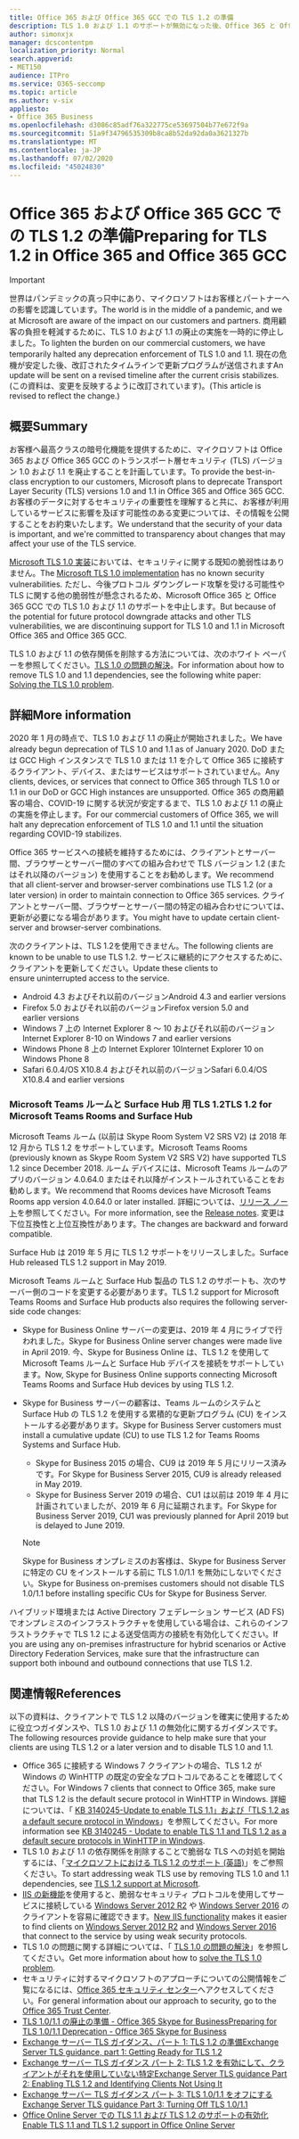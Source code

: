 ```yaml
---
title: Office 365 および Office 365 GCC での TLS 1.2 の準備
description: TLS 1.0 および 1.1 のサポートが無効になった後、Office 365 と Office 365 GCC でのすべてのクライアントとサーバー間、ブラウザーとサーバー間の組み合わせにおいて、TLS 1.2 の使用を準備する方法
author: simonxjx
manager: dcscontentpm
localization_priority: Normal
search.appverid:
- MET150
audience: ITPro
ms.service: O365-seccomp
ms.topic: article
ms.author: v-six
appliesto:
- Office 365 Business
ms.openlocfilehash: d3086c85adf76a322775ce53697504b77e672f9a
ms.sourcegitcommit: 51a9f34796535309b8ca8b52da92da0a3621327b
ms.translationtype: MT
ms.contentlocale: ja-JP
ms.lasthandoff: 07/02/2020
ms.locfileid: "45024830"
---
```

# <a name="preparing-for-tls-12-in-office-365-and-office-365-gcc"></a><span data-ttu-id="395a5-103">Office 365 および Office 365 GCC での TLS 1.2 の準備</span><span class="sxs-lookup"><span data-stu-id="395a5-103">Preparing for TLS 1.2 in Office 365 and Office 365 GCC</span></span>

> [!IMPORTANT]
> <span data-ttu-id="395a5-104">世界はパンデミックの真っ只中にあり、マイクロソフトはお客様とパートナーへの影響を認識しています。</span><span class="sxs-lookup"><span data-stu-id="395a5-104">The world is in the middle of a pandemic, and we at Microsoft are aware of the impact on our customers and partners.</span></span> <span data-ttu-id="395a5-105">商用顧客の負担を軽減するために、TLS 1.0 および 1.1 の廃止の実施を一時的に停止しました。</span><span class="sxs-lookup"><span data-stu-id="395a5-105">To lighten the burden on our commercial customers, we have temporarily halted any deprecation enforcement of TLS 1.0 and 1.1.</span></span> <span data-ttu-id="395a5-106">現在の危機が安定した後、改訂されたタイムラインで更新プログラムが送信されます</span><span class="sxs-lookup"><span data-stu-id="395a5-106">An update will be sent on a revised timeline after the current crisis stabilizes.</span></span> <span data-ttu-id="395a5-107">(この資料は、変更を反映するように改訂されています)。</span><span class="sxs-lookup"><span data-stu-id="395a5-107">(This article is revised to reflect the change.)</span></span>

## <a name="summary"></a><span data-ttu-id="395a5-108">概要</span><span class="sxs-lookup"><span data-stu-id="395a5-108">Summary</span></span>

<span data-ttu-id="395a5-109">お客様へ最高クラスの暗号化機能を提供するために、マイクロソフトは Office 365 および Office 365 GCC のトランスポート層セキュリティ (TLS) バージョン 1.0 および 1.1 を廃止することを計画しています。</span><span class="sxs-lookup"><span data-stu-id="395a5-109">To provide the best-in-class encryption to our customers, Microsoft plans to deprecate Transport Layer Security (TLS) versions 1.0 and 1.1 in Office 365 and Office 365 GCC.</span></span> <span data-ttu-id="395a5-110">お客様のデータに対するセキュリティの重要性を理解すると共に、お客様が利用しているサービスに影響を及ぼす可能性のある変更については、その情報を公開することをお約束いたします。</span><span class="sxs-lookup"><span data-stu-id="395a5-110">We understand that the security of your data is important, and we're committed to transparency about changes that may affect your use of the TLS service.</span></span>

<span data-ttu-id="395a5-111">[Microsoft TLS 1.0 実装](https://support.microsoft.com/help/3117336/schannel-implementation-of-tls-1-0-in-windows-security-status-update-n)においては、セキュリティに関する既知の脆弱性はありません。</span><span class="sxs-lookup"><span data-stu-id="395a5-111">The [Microsoft TLS 1.0 implementation](https://support.microsoft.com/help/3117336/schannel-implementation-of-tls-1-0-in-windows-security-status-update-n) has no known security vulnerabilities.</span></span> <span data-ttu-id="395a5-112">ただし、今後プロトコル ダウングレード攻撃を受ける可能性や TLS に関する他の脆弱性が懸念されるため、Microsoft Office 365 と Office 365 GCC での TLS 1.0 および 1.1 のサポートを中止します。</span><span class="sxs-lookup"><span data-stu-id="395a5-112">But because of the potential for future protocol downgrade attacks and other TLS vulnerabilities, we are discontinuing support for TLS 1.0 and 1.1 in Microsoft Office 365 and Office 365 GCC.</span></span>

<span data-ttu-id="395a5-113">TLS 1.0 および 1.1 の依存関係を削除する方法については、次のホワイト ペーパーを参照してください。[TLS 1.0 の問題の解決](https://www.microsoft.com/download/details.aspx?id=55266)。</span><span class="sxs-lookup"><span data-stu-id="395a5-113">For information about how to remove TLS 1.0 and 1.1 dependencies, see the following white paper: [Solving the TLS 1.0 problem](https://www.microsoft.com/download/details.aspx?id=55266).</span></span>

## <a name="more-information"></a><span data-ttu-id="395a5-114">詳細</span><span class="sxs-lookup"><span data-stu-id="395a5-114">More information</span></span>

<span data-ttu-id="395a5-115">2020 年 1 月の時点で、TLS 1.0 および 1.1 の廃止が開始されました。</span><span class="sxs-lookup"><span data-stu-id="395a5-115">We have already begun deprecation of TLS 1.0 and 1.1 as of January 2020.</span></span> <span data-ttu-id="395a5-116">DoD または GCC High インスタンスで TLS 1.0 または 1.1 を介して Office 365 に接続するクライアント、デバイス、またはサービスはサポートされていません。</span><span class="sxs-lookup"><span data-stu-id="395a5-116">Any clients, devices, or services that connect to Office 365 through TLS 1.0 or 1.1 in our DoD or GCC High instances are unsupported.</span></span> <span data-ttu-id="395a5-117">Office 365 の商用顧客の場合、COVID-19 に関する状況が安定するまで、TLS 1.0 および 1.1 の廃止の実施を停止します。</span><span class="sxs-lookup"><span data-stu-id="395a5-117">For our commercial customers of Office 365, we will halt any deprecation enforcement of TLS 1.0 and 1.1 until the situation regarding COVID-19 stabilizes.</span></span>

<span data-ttu-id="395a5-118">Office 365 サービスへの接続を維持するためには、クライアントとサーバー間、ブラウザーとサーバー間のすべての組み合わせで TLS バージョン 1.2 (またはそれ以降のバージョン) を使用することをお勧めします。</span><span class="sxs-lookup"><span data-stu-id="395a5-118">We recommend that all client-server and browser-server combinations use TLS 1.2 (or a later version) in order to maintain connection to Office 365 services.</span></span> <span data-ttu-id="395a5-119">クライアントとサーバー間、ブラウザーとサーバー間の特定の組み合わせについては、更新が必要になる場合があります。</span><span class="sxs-lookup"><span data-stu-id="395a5-119">You might have to update certain client-server and browser-server combinations.</span></span>

<span data-ttu-id="395a5-120">次のクライアントは、TLS 1.2を使用できません。</span><span class="sxs-lookup"><span data-stu-id="395a5-120">The following clients are known to be unable to use TLS 1.2.</span></span> <span data-ttu-id="395a5-121">サービスに継続的にアクセスするために、クライアントを更新してください。</span><span class="sxs-lookup"><span data-stu-id="395a5-121">Update these clients to ensure uninterrupted access to the service.</span></span>

- <span data-ttu-id="395a5-122">Android 4.3 およびそれ以前のバージョン</span><span class="sxs-lookup"><span data-stu-id="395a5-122">Android 4.3 and earlier versions</span></span>
- <span data-ttu-id="395a5-123">Firefox 5.0 およびそれ以前のバージョン</span><span class="sxs-lookup"><span data-stu-id="395a5-123">Firefox version 5.0 and earlier versions</span></span>
- <span data-ttu-id="395a5-124">Windows 7 上の Internet Explorer 8 ～ 10 およびそれ以前のバージョン</span><span class="sxs-lookup"><span data-stu-id="395a5-124">Internet Explorer 8-10 on Windows 7 and earlier versions</span></span>
- <span data-ttu-id="395a5-125">Windows Phone 8 上の Internet Explorer 10</span><span class="sxs-lookup"><span data-stu-id="395a5-125">Internet Explorer 10 on Windows Phone 8</span></span>
- <span data-ttu-id="395a5-126">Safari 6.0.4/OS X10.8.4 およびそれ以前のバージョン</span><span class="sxs-lookup"><span data-stu-id="395a5-126">Safari 6.0.4/OS X10.8.4 and earlier versions</span></span>

### <a name="tls-12-for-microsoft-teams-rooms-and-surface-hub"></a><span data-ttu-id="395a5-127">Microsoft Teams ルームと Surface Hub 用 TLS 1.2</span><span class="sxs-lookup"><span data-stu-id="395a5-127">TLS 1.2 for Microsoft Teams Rooms and Surface Hub</span></span>

<span data-ttu-id="395a5-128">Microsoft Teams ルーム (以前は Skype Room System V2 SRS V2) は 2018 年 12 月から TLS 1.2 をサポートしています。</span><span class="sxs-lookup"><span data-stu-id="395a5-128">Microsoft Teams Rooms (previously known as Skype Room System V2 SRS V2) have supported TLS 1.2 since December 2018.</span></span> <span data-ttu-id="395a5-129">ルーム デバイスには、Microsoft Teams ルームのアプリのバージョン 4.0.64.0 またはそれ以降がインストールされていることをお勧めします。</span><span class="sxs-lookup"><span data-stu-id="395a5-129">We recommend that Rooms devices have Microsoft Teams Rooms app version 4.0.64.0 or later installed.</span></span> <span data-ttu-id="395a5-130">詳細については、[リリース ノート](https://docs.microsoft.com/microsoftteams/room-systems/srs2-release-note)を参照してください。</span><span class="sxs-lookup"><span data-stu-id="395a5-130">For more information, see the [Release notes](https://docs.microsoft.com/microsoftteams/room-systems/srs2-release-note).</span></span> <span data-ttu-id="395a5-131">変更は下位互換性と上位互換性があります。</span><span class="sxs-lookup"><span data-stu-id="395a5-131">The changes are backward and forward compatible.</span></span>

<span data-ttu-id="395a5-132">Surface Hub は 2019 年 5 月に TLS 1.2 サポートをリリースしました。</span><span class="sxs-lookup"><span data-stu-id="395a5-132">Surface Hub released TLS 1.2 support in May 2019.</span></span>

<span data-ttu-id="395a5-133">Microsoft Teams ルームと Surface Hub 製品の TLS 1.2 のサポートも、次のサーバー側のコードを変更する必要があります。</span><span class="sxs-lookup"><span data-stu-id="395a5-133">TLS 1.2 support for Microsoft Teams Rooms and Surface Hub products also requires the following server-side code changes:</span></span>

- <span data-ttu-id="395a5-134">Skype for Business Online サーバーの変更は、2019 年 4 月にライブで行われました。</span><span class="sxs-lookup"><span data-stu-id="395a5-134">Skype for Business Online server changes were made live in April 2019.</span></span> <span data-ttu-id="395a5-135">今、Skype for Business Online は、TLS 1.2 を使用してMicrosoft Teams ルームと Surface Hub デバイスを接続をサポートしています。</span><span class="sxs-lookup"><span data-stu-id="395a5-135">Now, Skype for Business Online supports connecting Microsoft Teams Rooms and Surface Hub devices by using TLS 1.2.</span></span>
- <span data-ttu-id="395a5-136">Skype for Business サーバーの顧客は、Teams ルームのシステムと Surface Hub の TLS 1.2 を使用する累積的な更新プログラム (CU) をインストールする必要があります。</span><span class="sxs-lookup"><span data-stu-id="395a5-136">Skype for Business Server customers must install a cumulative update (CU) to use TLS 1.2 for Teams Rooms Systems and Surface Hub.</span></span>

  - <span data-ttu-id="395a5-137">Skype for Business 2015 の場合、CU9 は 2019 年 5 月にリリース済みです。</span><span class="sxs-lookup"><span data-stu-id="395a5-137">For Skype for Business Server 2015, CU9 is already released in May 2019.</span></span>
  - <span data-ttu-id="395a5-138">Skype for Business Server 2019 の場合、CU1 は以前は 2019 年 4 月に計画されていましたが、2019 年 6 月に延期されます。</span><span class="sxs-lookup"><span data-stu-id="395a5-138">For Skype for Business Server 2019, CU1 was previously planned for April 2019 but is delayed to June 2019.</span></span>

  > [!NOTE]
  > <span data-ttu-id="395a5-139">Skype for Business オンプレミスのお客様は、Skype for Business Server に特定の CU をインストールする前に TLS 1.0/1.1 を無効にしないでください。</span><span class="sxs-lookup"><span data-stu-id="395a5-139">Skype for Business on-premises customers should not disable TLS 1.0/1.1 before installing specific CUs for Skype for Business Server.</span></span>

<span data-ttu-id="395a5-140">ハイブリッド環境または Active Directory フェデレーション サービス (AD FS) でオンプレミスのインフラストラクチャを使用している場合は、これらのインフラストラクチャで TLS 1.2 による送受信両方の接続を有効化してください。</span><span class="sxs-lookup"><span data-stu-id="395a5-140">If you are using any on-premises infrastructure for hybrid scenarios or Active Directory Federation Services, make sure that the infrastructure can support both inbound and outbound connections that use TLS 1.2.</span></span>

## <a name="references"></a><span data-ttu-id="395a5-141">関連情報</span><span class="sxs-lookup"><span data-stu-id="395a5-141">References</span></span>

<span data-ttu-id="395a5-142">以下の資料は、クライアントで TLS 1.2 以降のバージョンを確実に使用するために役立つガイダンスや、TLS 1.0 および 1.1 の無効化に関するガイダンスです。</span><span class="sxs-lookup"><span data-stu-id="395a5-142">The following resources provide guidance to help make sure that your clients are using TLS 1.2 or a later version and to disable TLS 1.0 and 1.1.</span></span>

- <span data-ttu-id="395a5-143">Office 365 に接続する Windows 7 クライアントの場合、TLS 1.2 が Windows の WinHTTP の既定の安全なプロトコルであることを確認してください。</span><span class="sxs-lookup"><span data-stu-id="395a5-143">For Windows 7 clients that connect to Office 365, make sure that TLS 1.2 is the default secure protocol in WinHTTP in Windows.</span></span> <span data-ttu-id="395a5-144">詳細については、「 [KB 3140245-Update to enable TLS 1.1」および「TLS 1.2 as a default secure protocol in Windows](https://support.microsoft.com/help/3140245/update-to-enable-tls-1-1-and-tls-1-2-as-a-default-secure-protocols-in)」を参照してください。</span><span class="sxs-lookup"><span data-stu-id="395a5-144">For more information see [KB 3140245 - Update to enable TLS 1.1 and TLS 1.2 as a default secure protocols in WinHTTP in Windows](https://support.microsoft.com/help/3140245/update-to-enable-tls-1-1-and-tls-1-2-as-a-default-secure-protocols-in).</span></span>
- <span data-ttu-id="395a5-145">TLS 1.0 および 1.1 の依存関係を削除することで脆弱な TLS への対処を開始するには、「[マイクロソフトにおける TLS 1.2 のサポート (英語)](https://cloudblogs.microsoft.com/microsoftsecure/2017/06/20/tls-1-2-support-at-microsoft/)」をご参照ください。</span><span class="sxs-lookup"><span data-stu-id="395a5-145">To start addressing weak TLS use by removing TLS 1.0 and 1.1 dependencies, see [TLS 1.2 support at Microsoft](https://cloudblogs.microsoft.com/microsoftsecure/2017/06/20/tls-1-2-support-at-microsoft/).</span></span>
- <span data-ttu-id="395a5-146">[IIS の新機能](https://cloudblogs.microsoft.com/microsoftsecure/2017/09/07/new-iis-functionality-to-help-identify-weak-tls-usage/)を使用すると、脆弱なセキュリティ プロトコルを使用してサービスに接続している [Windows Server 2012 R2](https://support.microsoft.com/help/4025335/windows-8-1-windows-server-2012-r2-update-kb4025335) や [Windows Server 2016](https://support.microsoft.com/help/4025334/windows-10-update-kb4025334) のクライアントを容易に確認できます。</span><span class="sxs-lookup"><span data-stu-id="395a5-146">[New IIS functionality](https://cloudblogs.microsoft.com/microsoftsecure/2017/09/07/new-iis-functionality-to-help-identify-weak-tls-usage/) makes it easier to find clients on [Windows Server 2012 R2](https://support.microsoft.com/help/4025335/windows-8-1-windows-server-2012-r2-update-kb4025335) and [Windows Server 2016](https://support.microsoft.com/help/4025334/windows-10-update-kb4025334) that connect to the service by using weak security protocols.</span></span>
- <span data-ttu-id="395a5-147">TLS 1.0 の問題に関する詳細については、「 [TLS 1.0 の問題の解決](https://www.microsoft.com/download/details.aspx?id=55266)」を参照してください。</span><span class="sxs-lookup"><span data-stu-id="395a5-147">Get more information about how to [solve the TLS 1.0 problem](https://www.microsoft.com/download/details.aspx?id=55266).</span></span>
- <span data-ttu-id="395a5-148">セキュリティに対するマイクロソフトのアプローチについての公開情報をご覧になるには、[Office 365 セキュリティ センター](https://www.microsoft.com/trustcenter/cloudservices/office365)へアクセスしてください。</span><span class="sxs-lookup"><span data-stu-id="395a5-148">For general information about our approach to security, go to the [Office 365 Trust Center](https://www.microsoft.com/trustcenter/cloudservices/office365).</span></span>
- [<span data-ttu-id="395a5-149">TLS 1.0/1.1 の廃止の準備 - Office 365 Skype for Business</span><span class="sxs-lookup"><span data-stu-id="395a5-149">Preparing for TLS 1.0/1.1 Deprecation - Office 365 Skype for Business</span></span>](https://techcommunity.microsoft.com/t5/Skype-for-Business-Blog/Preparing-for-TLS-1-0-1-1-Deprecation-O365-Skype-for-Business/ba-p/222247)
- [<span data-ttu-id="395a5-150">Exchange サーバー TLS ガイダンス、パート 1: TLS 1.2 の準備</span><span class="sxs-lookup"><span data-stu-id="395a5-150">Exchange Server TLS guidance, part 1: Getting Ready for TLS 1.2</span></span>](https://techcommunity.microsoft.com/t5/exchange-team-blog/exchange-server-tls-guidance-part-1-getting-ready-for-tls-1-2/ba-p/607649)
- [<span data-ttu-id="395a5-151">Exchange サーバー TLS ガイダンス パート 2: TLS 1.2 を有効にして、クライアントがそれを使用していない特定</span><span class="sxs-lookup"><span data-stu-id="395a5-151">Exchange Server TLS guidance Part 2: Enabling TLS 1.2 and Identifying Clients Not Using It</span></span>](https://techcommunity.microsoft.com/t5/exchange-team-blog/exchange-server-tls-guidance-part-2-enabling-tls-1-2-and/ba-p/607761)
- [<span data-ttu-id="395a5-152">Exchange サーバー TLS ガイダンス パート 3: TLS 1.0/1.1 をオフにする</span><span class="sxs-lookup"><span data-stu-id="395a5-152">Exchange Server TLS guidance Part 3: Turning Off TLS 1.0/1.1</span></span>](https://techcommunity.microsoft.com/t5/exchange-team-blog/exchange-server-tls-guidance-part-3-turning-off-tls-1-0-1-1/ba-p/607898)
- [<span data-ttu-id="395a5-153">Office Online Server での TLS 1.1 および TLS 1.2 のサポートの有効化</span><span class="sxs-lookup"><span data-stu-id="395a5-153">Enable TLS 1.1 and TLS 1.2 support in Office Online Server</span></span>](https://docs.microsoft.com/officeonlineserver/enable-tls-1-1-and-tls-1-2-support-in-office-online-server)
